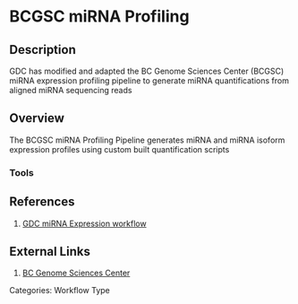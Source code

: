 # BCGSC miRNA Profiling #
## Description ##
GDC has modified and adapted the BC Genome Sciences Center (BCGSC) miRNA expression profiling pipeline to generate miRNA quantifications from aligned miRNA sequencing reads
## Overview ##
The BCGSC miRNA Profiling Pipeline generates miRNA and miRNA isoform expression profiles using custom built quantification scripts
### Tools ###
## References ##
1. [GDC miRNA Expression workflow](https://docs.gdc.cancer.gov/Data_Dictionary/viewer/#?view=table-definition-view&id=mirna_expression_workflow)

## External Links ##
1. [BC Genome Sciences Center](https://www.bcgsc.ca/resources/software/mirna-profiling)

Categories: Workflow Type
